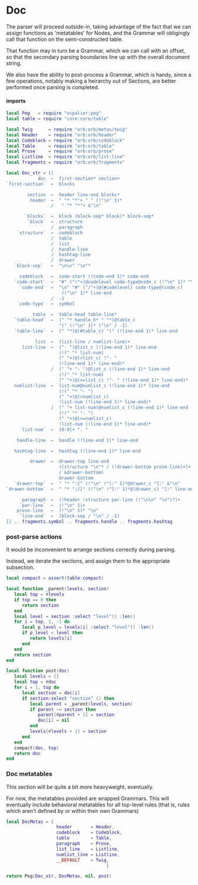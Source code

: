 # Doc

The parser will proceed outside-in, taking advantage of the fact that we can
assign functions as 'metatables' for Nodes, and the Grammar will obligingly
call that function on the semi-constructed table.


That function may in turn be a Grammar, which we can call with an offset, so
that the secondary parsing boundaries line up with the overall document
string.


We also have the ability to post-process a Grammar, which is handy, since a
few operations, notably making a heirarchy out of Sections, are better
performed once parsing is completed.


#### imports

```lua
local Peg   = require "espalier:peg"
local table = require "core:core/table"
```
```lua
local Twig      = require "orb:orb/metas/twig"
local Header    = require "orb:orb/header"
local Codeblock = require "orb:orb/codeblock"
local Table     = require "orb:orb/table"
local Prose     = require "orb:orb/prose"
local Listline  = require "orb:orb/list-line"
local fragments = require "orb:orb/fragments"
```
```lua
local Doc_str = [[
            doc  ←  first-section* section+
`first-section`  ←  blocks

        section  ←  header line-end blocks*
         header  ←  " "* "*"+ " " (!"\n" 1)*
                 /   " "* "*"+ &"\n"

       `blocks`  ←  block (block-sep* block)* block-sep*
        `block`  ←  structure
                 /  paragraph
    `structure`  ←  codeblock
                 /  table
                 /  list
                 /  handle-line
                 /  hashtag-line
                 /  drawer
   `block-sep`   ←  "\n\n" "\n"*

     codeblock   ←  code-start (!code-end 1)* code-end
   `code-start`  ←  "#" ("!"+)@codelevel code-type@code_c (!"\n" 1)* "\n"
     `code-end`  ←  "\n" "#" ("/"+)@(#codelevel) code-type@(code_c)
                     (!"\n" 1)* line-end
                 /  -1
    `code-type`  ←  symbol

          table  ←  table-head table-line*
   `table-head`  ←  (" "* handle_h* " "*)@table_c
                    "|" (!"\n" 1)* ("\n" / -1)
   `table-line`  ←  (" "*)@(#table_c) "|" (!line-end 1)* line-end

           list  ←  (list-line / numlist-line)+
      list-line  ←  ("- ")@list_c (!line-end 1)* line-end
                    (!(" "* list-num)
                    (" "+)@(>list_c) !"- "
                    (!line-end 1)* line-end)*
                 /  (" "+ "- ")@list_c (!line-end 1)* line-end
                    (!(" "* list-num)
                    (" "+)@(>=list_c) !"- " (!line-end 1)* line-end)*
   numlist-line  ←  list-num@numlist_c (!line-end 1)* line-end
                    (!(" "* "- ")
                    (" "+)@(>numlist_c)
                    !list-num (!line-end 1)* line-end)*
                 /  (" "+ list-num)@numlist_c (!line-end 1)* line-end
                    (!(" "* "- ")
                    (" "+)@(>=numlist_c)
                    !list-num (!line-end 1)* line-end)*
     `list-num`  ←  [0-9]+ ". "

    handle-line  ←  handle (!line-end 1)* line-end

   hashtag-line  ←  hashtag (!line-end 1)* line-end

         drawer  ←  drawer-top line-end
                    ((structure "\n"* / (!drawer-bottom prose-line)+)+
                    / &drawer-bottom)
                    drawer-bottom
   `drawer-top`  ←  " "* ":[" (!"\n" !"]:" 1)*@drawer_c "]:" &"\n"
`drawer-bottom`  ←  " "* ":/[" (!"\n" !"]:" 1)*@(drawer_c) "]:" line-end

      paragraph  ←  (!header !structure par-line (!"\n\n" "\n")?)+
     `par-line`  ←  (!"\n" 1)+
    prose-line   ←  (!"\n" 1)* "\n"
     `line-end`  ←  (block-sep / "\n" / -1)
]] .. fragments.symbol .. fragments.handle .. fragments.hashtag
```
### post-parse actions

It would be inconvenient to arrange sections correctly during parsing.


Instead, we iterate the sections, and assign them to the appropriate
subsection.

```lua
local compact = assert(table.compact)

local function _parent(levels, section)
   local top = #levels
   if top == 0 then
      return section
   end
   local level = section :select "level"() :len()
   for i = top, 1, -1 do
      local p_level = levels[i] :select "level"() :len()
      if p_level < level then
         return levels[i]
      end
   end
   return section
end

local function post(doc)
   local levels = {}
   local top = #doc
   for i = 1, top do
      local section = doc[i]
      if section:select "section" () then
         local parent = _parent(levels, section)
         if parent ~= section then
            parent[#parent + 1] = section
            doc[i] = nil
         end
         levels[#levels + 1] = section
      end
   end
   compact(doc, top)
   return doc
end
```
### Doc metatables

This section will be quite a bit more heavyweight, eventually.


For now, the metatables provided are wrapped Grammars. This will eventually
include behavioral metatables for all top-level rules (that is, rules which
aren't defined by or within their own Grammars)

```lua
local DocMetas = {
                   header       = Header,
                   codeblock    = Codeblock,
                   table        = Table,
                   paragraph    = Prose,
                   list_line    = Listline,
                   numlist_line = Listline,
                   __DEFAULT    = Twig,
                                      }
```
```lua
return Peg(Doc_str, DocMetas, nil, post)
```
